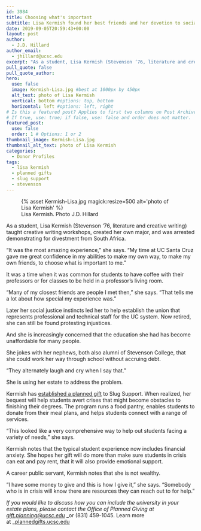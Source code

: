```yaml
---
id: 3984
title: Choosing what's important
subtitle: Lisa Kermish found her best friends and her devotion to social justice at UC Santa Cruz. Now she’s added Slug Support to her will.
date: 2019-09-05T20:59:43+00:00
layout: post
author:
  - J.D. Hillard
author_email:
  - jhillard@ucsc.edu
excerpt: "As a student, Lisa Kermish (Stevenson ‘76, literature and creative writing) taught creative writing workshops, created her own major, and was arrested demonstrating for divestment from South Africa."
pull_quote: false
pull_quote_author:
hero:
  use: false
  image: Kermish-Lisa.jpg #best at 1000px by 450px
  alt_text: photo of Lisa Kermish
  vertical: bottom #options: top, bottom
  horizontal: left #options: left, right
# Is this a featured post? Applies to first two columns on Post Archive Page.
# If true, use: true; if false, use: false and order does not matter.
featured_post:
  use: false
  order: 1 # Options: 1 or 2
thumbnail_image: Kermish-Lisa.jpg
thumbnail_alt_text: photo of Lisa Kermish
categories:
  - Donor Profiles
tags:
  - lisa kermish
  - planned gifts
  - slug support
  - stevenson
---
```

<figure class="inline-image right">
{% asset Kermish-Lisa.jpg magick:resize=500 alt='photo of Lisa Kermish' %}
<figcaption>Lisa Kermish. Photo J.D. Hillard</figcaption></figure>

As a student, Lisa Kermish (Stevenson ‘76, literature and creative writing) taught creative writing workshops, created her own major, and was arrested demonstrating for divestment from South Africa.

“It was the most amazing experience,” she says. “My time at UC Santa Cruz gave me great confidence in my abilities to make my own way, to make my own friends, to choose what is important to me.”

It was a time when it was common for students to have coffee with their professors or for classes to be held in a professor’s living room.

“Many of my closest friends are people I met then,” she says. “That tells me a lot about how special my experience was.”

Later her social justice instincts led her to help establish the union that represents professional and technical staff for the UC system. Now retired, she can still be found protesting injustices.

And she is increasingly concerned that the education she had has become unaffordable for many people.

She jokes with her nephews, both also alumni of Stevenson College, that she could work her way through school without accruing debt.

“They alternately laugh and cry when I say that.”

She is using her estate to address the problem.

Kermish has [established a planned gift](http://plannedgifts.ucsc.edu) to Slug Support. When realized, her bequest will help students avert crises that might become obstacles to finishing their degrees. The program runs a food pantry, enables students to donate from their meal plans, and helps students connect with a range of services.

“This looked like a very comprehensive way to help out students facing a variety of needs,” she says.

Kermish notes that the typical student experience now includes financial anxiety. She hopes her gift will do more than make sure students in crisis can eat and pay rent, that it will also provide emotional support.

A career public servant, Kermish notes that she is not wealthy.

“I have some money to give and this is how I give it,” she says. “Somebody who is in crisis will know there are resources they can reach out to for help.”

_If you would like to discuss how you can include the university in your estate plans, please contact the Office of Planned Giving at_ [_gift.planning@ucsc.edu_](mailto:gift.planning@ucsc.edu) _or (831) 459-1045. Learn more at _[plannedgifts.ucsc.edu](plannedgifts@ucsc.edu)
